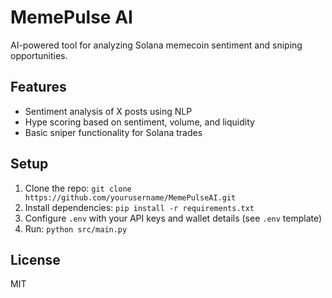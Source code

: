 # MemePulse AI
AI-powered tool for analyzing Solana memecoin sentiment and sniping opportunities.

## Features
- Sentiment analysis of X posts using NLP
- Hype scoring based on sentiment, volume, and liquidity
- Basic sniper functionality for Solana trades

## Setup
1. Clone the repo: `git clone https://github.com/yourusername/MemePulseAI.git`
2. Install dependencies: `pip install -r requirements.txt`
3. Configure `.env` with your API keys and wallet details (see `.env` template)
4. Run: `python src/main.py`

## License
MIT